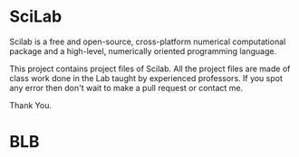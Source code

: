 # SciLab
Scilab is a free and open-source, cross-platform numerical computational package and a high-level, numerically oriented programming language.

This project contains project files of Scilab. 
All the project files are made of class work done in the Lab taught by experienced professors.
If you spot any error then don't wait to make a pull request or contact me. 

Thank You.
# BLB
